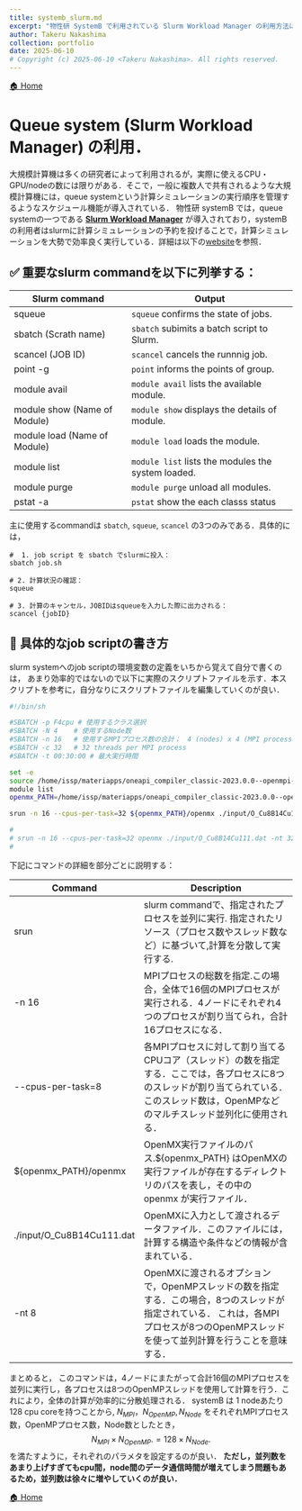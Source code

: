 ```yaml
---
title: systemb_slurm.md
excerpt: "物性研 SystemB で利用されている Slurm Workload Manager の利用方法について解説"
author: Takeru Nakashima
collection: portfolio
date: 2025-06-10
# Copyright (c) 2025-06-10 <Takeru Nakashima>. All rights reserved.
---
```


[🏠 Home](../systemb.md)

# Queue system (Slurm Workload Manager) の利用．
大規模計算機は多くの研究者によって利用されるが，実際に使えるCPU・GPU/nodeの数には限りがある．そこで，一般に複数人で共有されるような大規模計算機には，queue systemという計算シミュレーションの実行順序を管理するようなスケジュール機能が導入されている．
物性研 systemB では，queue systemの一つである [**Slurm Workload Manager**](https://mdcl.issp.u-tokyo.ac.jp/scc/system/systembinfo/software) が導入されており，systemBの利用者はslurmに計算シミュレーションの予約を投げることで，計算シミュレーションを大勢で効率良く実行している．詳細は以下の[website](http://www.dna-ltd.co.jp/slurm_doc/20.02.04/overview.html)を参照．

## ✅  重要なslurm commandを以下に列挙する：

|Slurm command | Output |
|---|---|
|squeue| `squeue` confirms the state of jobs.|
|sbatch (Scrath name)| `sbatch` subimits a batch script to Slurm.|
|scancel (JOB ID)| `scancel` cancels the runnnig job.|
|point -g |    `point` informs the points of group. |
|module avail |    `module avail` lists the available module. |
|module show (Name of Module) |    `module show` displays the details of module. |
|module load (Name of Module) |    `module load` loads the module. |
|module list |    `module list` lists the modules the system loaded. |
|module purge |    `module purge` unload all modules. |
|pstat -a |    `pstat` show the each classs status |

主に使用するcommandは `sbatch`, `squeue`, `scancel` の3つのみである．具体的には，
```
#  1. job script を sbatch でslurmに投入：
sbatch job.sh 

# 2. 計算状況の確認：
squeue

# 3. 計算のキャンセル，JOBIDはsqueueを入力した際に出力される：
scancel {jobID}
```

## 🔰 具体的なjob scriptの書き方

slurm systemへのjob scriptの環境変数の定義をいちから覚えて自分で書くのは，
あまり効率的ではないので以下に実際のスクリプトファイルを示す．本スクリプトを参考に，自分なりにスクリプトファイルを編集していくのが良い．

``` sh
#!/bin/sh

#SBATCH -p F4cpu # 使用するクラス選択
#SBATCH -N 4    # 使用するNode数
#SBATCH -n 16   # 使用するMPIプロセス数の合計；　4 (nodes) x 4 (MPI processes per node)
#SBATCH -c 32   # 32 threads per MPI process
#SBATCH -t 00:30:00 # 最大実行時間

set -e
source /home/issp/materiapps/oneapi_compiler_classic-2023.0.0--openmpi-4.1.5/openmx/openmxvars.sh
module list
openmx_PATH=/home/issp/materiapps/oneapi_compiler_classic-2023.0.0--openmpi-4.1.5/openmx/openmx-3.9.9-1/bin

srun -n 16 --cpus-per-task=32 ${openmx_PATH}/openmx ./input/O_Cu8B14Cu111.dat -nt 32

# 
# srun -n 16 --cpus-per-task=32 openmx ./input/O_Cu8B14Cu111.dat -nt 32
#
```

下記にコマンドの詳細を部分ごとに説明する：

|Command|Description|
|---|---|
|srun| slurm commandで、指定されたプロセスを並列に実行. 指定されたリソース（プロセス数やスレッド数など）に基づいて,計算を分散して実行する.|
|-n 16| MPIプロセスの総数を指定.この場合，全体で16個のMPIプロセスが実行される．4ノードにそれぞれ4つのプロセスが割り当てられ，合計16プロセスになる．|
|--cpus-per-task=8| 各MPIプロセスに対して割り当てるCPUコア（スレッド）の数を指定する．ここでは，各プロセスに8つのスレッドが割り当てられている．このスレッド数は，OpenMPなどのマルチスレッド並列化に使用される．|
|${openmx_PATH}/openmx| OpenMX実行ファイルのパス.${openmx_PATH} はOpenMXの実行ファイルが存在するディレクトリのパスを表し，その中の openmx が実行ファイル．|
|./input/O_Cu8B14Cu111.dat| OpenMXに入力として渡されるデータファイル．このファイルには，計算する構造や条件などの情報が含まれている．|
|-nt 8| OpenMXに渡されるオプションで，OpenMPスレッドの数を指定する．この場合，8つのスレッドが指定されている． これは，各MPIプロセスが8つのOpenMPスレッドを使って並列計算を行うことを意味する．|

まとめると， このコマンドは，4ノードにまたがって合計16個のMPIプロセスを並列に実行し，各プロセスは8つのOpenMPスレッドを使用して計算を行う．これにより，全体の計算が効率的に分散処理される．
systemB は 1 nodeあたり128 cpu coreを持つことから, $N_{MPI}，N_{OpenMP}, N_{Node}$ をそれぞれMPIプロセス数，OpenMPプロセス数，Node数としたとき，
$$ N_{MPI} \times N_{OpenMP}. = 128 \times N_{Node}.$$
を満たすように，それぞれのパラメタを設定するのが良い．
**ただし，並列数をあまり上げすぎてもcpu間，node間のデータ通信時間が増えてしまう問題もあるため，並列数は徐々に増やしていくのが良い．**

[🏠 Home](../systemb.md)
